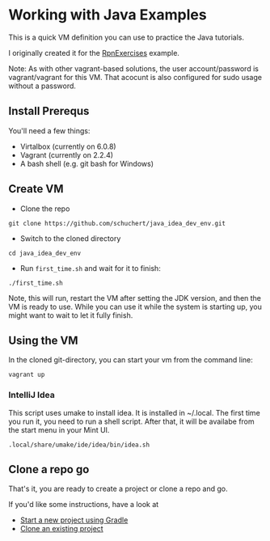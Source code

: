 # Working with Java Examples

This is a quick VM definition you can use to practice the Java tutorials.

I originally created it for the [RpnExercises](https://schuchert.github.io/wikispaces/pages/java/rpnexercises/RpnExercises) example.

Note: As with other vagrant-based solutions, the user account/password is
vagrant/vagrant for this VM. That acocunt is also configured for sudo
usage without a password.

## Install Prerequs
You'll need a few things:
* Virtalbox (currently on 6.0.8)
* Vagrant (currently on 2.2.4)
* A bash shell (e.g. git bash for Windows)

## Create VM

* Clone the repo
```termainl
git clone https://github.com/schuchert/java_idea_dev_env.git
```

* Switch to the cloned directory
```termaial
cd java_idea_dev_env
```

* Run `first_time.sh` and wait for it to finish:
```terminal
./first_time.sh
```

Note, this will run, restart the VM after setting the JDK version, and then 
the VM is ready to use. While you can use it while the system is starting 
up, you might want to wait to let it fully finish.

## Using the VM

In the cloned git-directory, you can start your vm from the command line:
```terminal
vagrant up
```

### IntelliJ Idea

This script uses umake to install idea. It is installed in ~/.local. 
The first time you run it, you need to run a shell script. After that,
it will be availabe from the start menu in your Mint UI.
```terminal
.local/share/umake/ide/idea/bin/idea.sh
```

## Clone a repo go

That's it, you are ready to create a project or clone a repo and go.

If you'd like some instructions, have a look at
* [Start a new project using Gradle](https://schuchert.github.io/wikispaces/pages/java/project.from.scratch/using.gradle.html)
* [Clone an existing project](https://schuchert.github.io/wikispaces/pages/java/rpnexercises/RpnExercises.html#cloning-repo)
